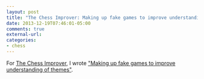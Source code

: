 ```yaml
---
layout: post
title: "The Chess Improver: Making up fake games to improve understanding of themes"
date: 2013-12-19T07:46:01-05:00
comments: true
external-url: 
categories: 
- chess
---
```

For [The Chess Improver](http://chessimprover.com/), I wrote ["Making up fake games to improve understanding of themes"](http://chessimprover.com/making-up-fake-games-to-improve-understanding-of-themes/).

